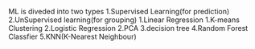 ML is diveded into two types
    1.Supervised Learning(for prediction)               2.UnSupervised learning(for grouping)
        1.Linear Regression                                 1.K-means Clustering
        2.Logistic Regression                               2.PCA
        3.decision tree
        4.Random Forest Classfier
        5.KNN(K-Nearest Neighbour)